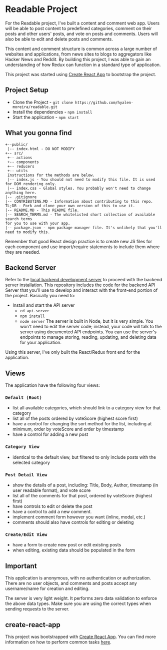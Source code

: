 # Readable Project

For the Readable project, I've built a content and comment web app. Users will be able to post content to predefined categories, comment on their posts and other users' posts, and vote on posts and comments. Users will also be able to edit and delete posts and comments.

This content and comment structure is common across a large number of websites and applications, from news sites to blogs to aggregators like Hacker News and Reddit. By building this project, I was able to gain an understanding of how Redux can function in a standard type of application.

This project was started using [Create React App](https://github.com/facebookincubator/create-react-app) to bootstrap the project.

## Project Setup

* Clone the Project - `git clone https://github.com/hyalen-moreira/readable.git`
* Install the dependencies - `npm install`
* Start the application - `npm start`

## What you gonna find
```
+--public/    
 |-- index.html - DO NOT MODIFY
+-- src/
 +-- actions
 +-- components
 +-- reducers
 +-- utils
 Instructions for the methods are below.
 |-- index.js - You should not need to modify this file. It is used for DOM rendering only.
 |-- index.css - Global styles. You probably won't need to change anything here.
|-- .gitignore
|-- CONTRIBUTING.MD - Information about contributing to this repo.
TL;DR - Fork and clone your own version of this to use it.
|-- README.MD - This README file.
|-- SEARCH_TERMS.md - The whitelisted short collection of available search terms
for you to use with your app.
|-- package.json - npm package manager file. It's unlikely that you'll need to modify this.
```

Remember that good React design practice is to create new JS files for each component and use import/require statements to include them where they are needed.

## Backend Server

Refer to the [local backend development server](https://github.com/udacity/reactnd-project-readable-starter) to proceed with the backend server installation. This repository includes the code for the backend API Server that you'll use to develop and interact with the front-end portion of the project. Basically you need to:
* Install and start the API server
    - `cd api-server`
    - `npm install`
    - `node server`
The server is built in Node, but it is very simple. You won't need to edit the server code; instead, your code will talk to the server using documented API endpoints. You can use the server's endpoints to manage storing, reading, updating, and deleting data for your application.

Using this server, I've only built the React/Redux front end for the application.

## Views
The application have the following four views:

### `Default (Root)`
* list all available categories, which should link to a category view for that category
* list all of the posts ordered by voteScore (highest score first)
* have a control for changing the sort method for the list, including at minimum, order by voteScore and order by timestamp
* have a control for adding a new post

### `Category View`
* identical to the default view, but filtered to only include posts with the selected category

### `Post Detail View`
* show the details of a post, including: Title, Body, Author, timestamp (in user readable format), and vote score
* list all of the comments for that post, ordered by voteScore (highest first)
* have controls to edit or delete the post
* have a control to add a new comment.
* implement comment form however you want (inline, modal, etc.)
* comments should also have controls for editing or deleting

### `Create/Edit View`
* have a form to create new post or edit existing posts
* when editing, existing data should be populated in the form

## Important
This application is anonymous, with no authentication or authorization. There are no user objects, and comments and posts accept any username/name for creation and editing.

The server is very light weight. It performs zero data validation to enforce the above data types. Make sure you are using the correct types when sending requests to the server.

## create-react-app

This project was bootstrapped with [Create React App](https://github.com/facebookincubator/create-react-app). You can find more information on how to perform common tasks [here](https://github.com/facebookincubator/create-react-app/blob/master/packages/react-scripts/template/README.md).
